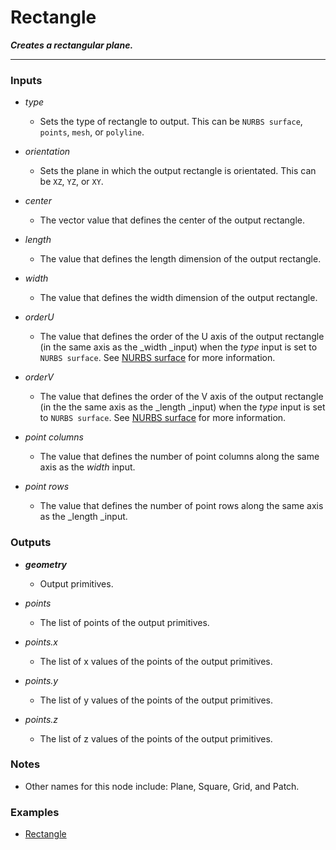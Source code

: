 # Rectangle

**_Creates a rectangular plane._**

---


### Inputs

* _type_

  * Sets the type of rectangle to output. This can be `NURBS surface`, `points`, `mesh`, or `polyline`.

* _orientation_

  * Sets the plane in which the output rectangle is orientated. This can be `XZ`, `YZ`, or `XY`.

* _center_

  * The vector value that defines the center of the output rectangle.

* _length_

  * The value that defines the length dimension of the output rectangle.

* _width_

  * The value that defines the width dimension of the output rectangle.

* _orderU_

  * The value that defines the order of the U axis of the output rectangle (in the same axis as the _width _input) when the _type_ input is set to `NURBS surface`. See [NURBS surface](/concepts/GeneralConcepts/nurbsSurface.md) for more information.

* _orderV_

  * The value that defines the order of the V axis of the output rectangle (in the the same axis as the _length _input) when the _type_ input is set to `NURBS surface`. See [NURBS surface](/concepts/GeneralConcepts/nurbsSurface.md) for more information.

* _point columns_

  * The value that defines the number of point columns along the same axis as the _width_ input.

* _point rows_

  * The value that defines the number of point rows along the same axis as the _length _input.


### Outputs

* **_geometry_**

  * Output primitives.

* _points_

  * The list of points of the output primitives.

* _points.x_

  * The list of x values of the points of the output primitives.

* _points.y_

  * The list of y values of the points of the output primitives.

* _points.z_

  * The list of z values of the points of the output primitives.


### Notes

* Other names for this node include: Plane, Square, Grid, and Patch.


### Examples



* <a href="https://creator.trimble.com/graph?assetURI=whp:ef3ef267-3457-402c-a7b6-5729ad36dac3&version=latest" target="_blank">Rectangle</a>
